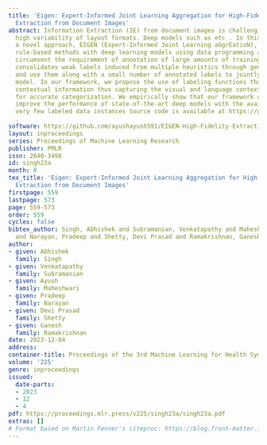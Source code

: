 ```yaml
---
title: 'Eigen: Expert-Informed Joint Learning Aggregation for High-Fidelity Information
  Extraction from Document Images'
abstract: Information Extraction (IE) from document images is challenging due to the
  high variability of layout formats. Deep models such as etc . In this work, we propose
  a novel approach, EIGEN (Expert-Informed Joint Learning aGgrEatioN), which combines
  rule-based methods with deep learning models using data programming approaches to
  circumvent the requirement of annotation of large amounts of training data. Specifically,
  consolidates weak labels induced from multiple heuristics through generative models
  and use them along with a small number of annotated labels to jointly train a deep
  model. In our framework, we propose the use of labeling functions that include incorporating
  contextual information thus capturing the visual and language context of a word
  for accurate categorization. We empirically show that our framework can significantly
  improve the performance of state-of-the-art deep models with the availability of
  very few labeled data instances Source code is available at https://github.com/ayushayush591/EIGEN-High-Fidelity-Extraction-Document-Images
  .
software: https://github.com/ayushayush591/EIGEN-High-Fidelity-Extraction-Document-Images
layout: inproceedings
series: Proceedings of Machine Learning Research
publisher: PMLR
issn: 2640-3498
id: singh23a
month: 0
tex_title: 'Eigen: Expert-Informed Joint Learning Aggregation for High-Fidelity Information
  Extraction from Document Images'
firstpage: 559
lastpage: 573
page: 559-573
order: 559
cycles: false
bibtex_author: Singh, Abhishek and Subramanian, Venkatapathy and Maheshwari, Ayush
  and Narayan, Pradeep and Shetty, Devi Prasad and Ramakrishnan, Ganesh
author:
- given: Abhishek
  family: Singh
- given: Venkatapathy
  family: Subramanian
- given: Ayush
  family: Maheshwari
- given: Pradeep
  family: Narayan
- given: Devi Prasad
  family: Shetty
- given: Ganesh
  family: Ramakrishnan
date: 2023-12-04
address: 
container-title: Proceedings of the 3rd Machine Learning for Health Symposium
volume: '225'
genre: inproceedings
issued:
  date-parts:
  - 2023
  - 12
  - 4
pdf: https://proceedings.mlr.press/v225/singh23a/singh23a.pdf
extras: []
# Format based on Martin Fenner's citeproc: https://blog.front-matter.io/posts/citeproc-yaml-for-bibliographies/
---
```

